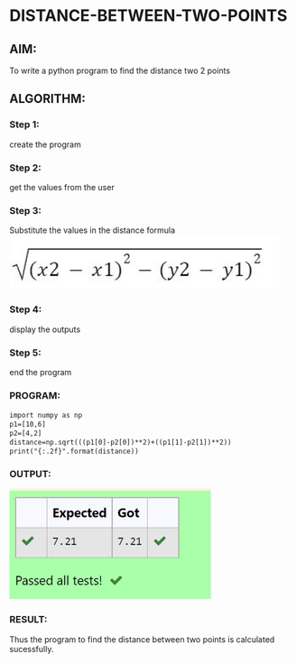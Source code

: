 # DISTANCE-BETWEEN-TWO-POINTS

## AIM:
To write a python program to find the distance two 2 points
## ALGORITHM:
### Step 1:
create the program
### Step 2: 
get the values from the user
### Step 3: 
Substitute the values in the distance formula  ![FORMULA](/IMAGES/img2.png)
### Step 4: 
display the outputs
### Step 5: 
end the program
### PROGRAM:
~~~
import numpy as np
p1=[10,6]
p2=[4,2]
distance=np.sqrt(((p1[0]-p2[0])**2)+((p1[1]-p2[1])**2))
print("{:.2f}".format(distance))

~~~
### OUTPUT:
![OUTPUT](/IMAGES/img3.png)

### RESULT:
Thus the program to find the distance between two points is calculated sucessfully.